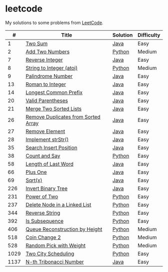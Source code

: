 # leetcode

My solutions to some problems from [LeetCode](https://leetcode.com/problemset/all/).

| #    | Title                                                                                                    | Solution                                          | Difficulty |
| ---- | -------------------------------------------------------------------------------------------------------- | ------------------------------------------------- | ---------- |
| 1    | [Two Sum](https://leetcode.com/problems/two-sum/)                                                        | [Java](./src/twoSum/TwoSum.java)                  | Easy       |
| 2    | [Add Two Numbers](https://leetcode.com/problems/add-two-numbers/)                                        | [Python](./src/addTwoNumbers/add.py)              | Medium     |
| 7    | [Reverse Integer](https://leetcode.com/problems/reverse-integer)                                         | [Java](./src/reverseInteger/RevInt.java)          | Easy       |
| 8    | [String to Integer (atoi)](https://leetcode.com/problems/string-to-integer-atoi/)                        | [Python](./src/stringToInt/atoi.py)               | Medium     |
| 9    | [Palindrome Number](https://leetcode.com/problems/palindrome-number)                                     | [Java](./src/palindromeInteger/Palin.java)        | Easy       |
| 13   | [Roman to Integer](https://leetcode.com/problems/roman-to-integer)                                       | [Java](./src/romanToInteger/RomToInt.java)        | Easy       |
| 14   | [Longest Common Prefix](https://leetcode.com/problems/longest-common-prefix)                             | [Java](./src/longestCommonPrefix/Prefix.java)     | Easy       |
| 20   | [Valid Parentheses](https://leetcode.com/problems/valid-parentheses)                                     | [Java](./src/validParentheses/Brackets.java)      | Easy       |
| 21   | [Merge Two Sorted Lists](https://leetcode.com/problems/merge-two-sorted-lists)                           | [Java](./src/mergeSortedLists/Merge.java)         | Easy       |
| 26   | [Remove Duplicates from Sorted Array](https://leetcode.com/problems/remove-duplicates-from-sorted-array) | [Java](./src/removeDupSorted/Remove.java)         | Easy       |
| 27   | [Remove Element](https://leetcode.com/problems/remove-element)                                           | [Java](./src/removeElement/Remove.java)           | Easy       |
| 28   | [Implement strStr()](https://leetcode.com/problems/implement-strstr/)                                    | [Java](./src/implementStrStr/Implement.java)      | Easy       |
| 35   | [Search Insert Position](https://leetcode.com/problems/search-insert-position)                           | [Java](./src/searchInsertPosition/Search.java)    | Easy       |
| 38   | [Count and Say](https://leetcode.com/problems/count-and-say/)                                            | [Python](./src/countAndSay/count.py)              | Easy       |
| 58   | [Length of Last Word](https://leetcode.com/problems/length-of-last-word)                                 | [Java](./src/lengthOfLastWord/Word.java)          | Easy       |
| 66   | [Plus One](https://leetcode.com/problems/plus-one)                                                       | [Java](./src/plusOne/Plus.java)                   | Easy       |
| 69   | [Sqrt(x)](https://leetcode.com/problems/sqrtx)                                                           | [Java](./src/sqrtX/Sqrt.java)                     | Easy       |
| 226  | [Invert Binary Tree](https://leetcode.com/problems/invert-binary-tree/)                                  | [Java](./src/invertBinaryTree/Invert.java)        | Easy       |
| 231  | [Power of Two](https://leetcode.com/problems/power-of-two/)                                              | [Python](./src/powerOf2/power.py)                 | Easy       |
| 237  | [Delete Node in a Linked List](https://leetcode.com/problems/delete-node-in-a-linked-list/)              | [Python](./src/deleteListNode/delete.py)          | Easy       |
| 344  | [Reverse String](https://leetcode.com/problems/reverse-string/)                                          | [Python](./src/reverseString/rev.py)              | Easy       |
| 392  | [Is Subsequence](https://leetcode.com/problems/is-subsequence/)                                          | [Python](./src/isSubsequence/sub.py)              | Easy       |
| 406  | [Queue Reconstruction by Height](https://leetcode.com/problems/queue-reconstruction-by-height)           | [Python](./src/queueReconstruct/queue.py)         | Medium     |
| 518  | [Coin Change 2](https://leetcode.com/problems/coin-change-2/)                                            | [Python](./src/coinChange2/change.py)             | Medium     |
| 528  | [Random Pick with Weight](https://leetcode.com/problems/random-pick-with-weight/)                        | [Python](./src/randomPickWeight/weights.py)       | Medium     |
| 1029 | [Two City Scheduling](https://leetcode.com/problems/two-city-scheduling/)                                | [Python](./src/twoCityScheduling/sched.py)        | Easy       |
| 1137 | [N-th Tribonacci Number](https://leetcode.com/problems/n-th-tribonacci-number)                           | [Java](./src/nthTribonacciNumber/Tribonacci.java) | Easy       |
